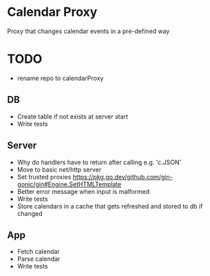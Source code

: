 # Calendar Proxy

Proxy that changes calendar events in a pre-defined way

# TODO

- rename repo to calendarProxy

## DB

- Create table if not exists at server start
- Write tests

## Server

- Why do handlers have to return after calling e.g. 'c.JSON'
- Move to basic net/http server
- Set trusted proxies https://pkg.go.dev/github.com/gin-gonic/gin#Engine.SetHTMLTemplate
- Better error message when input is malformed
- Write tests
- Store calendars in a cache that gets refreshed and stored to db if changed

## App

- Fetch calendar
- Parse calendar
- Write tests
